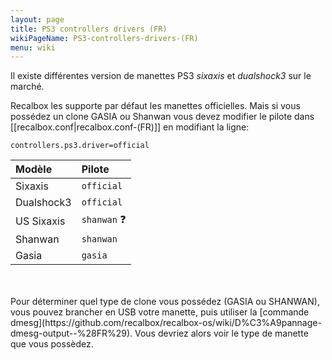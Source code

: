 ```yaml
---
layout: page
title: PS3 controllers drivers (FR)
wikiPageName: PS3-controllers-drivers-(FR)
menu: wiki
---
```


Il existe différentes version de manettes PS3 _sixaxis_ et _dualshock3_ sur le marché.

Recalbox les supporte par défaut les manettes officielles. Mais si vous possédez un clone GASIA ou Shanwan vous devez modifier le pilote dans [[recalbox.conf|recalbox.conf-(FR)]] en modifiant la ligne:

`controllers.ps3.driver=official`

| Modèle | Pilote  |
| :------------ | :------------------- | 
| Sixaxis       | `official`           |
| Dualshock3    | `official`           |
| US Sixaxis    | `shanwan` :question: |
| Shanwan       | `shanwan`            |
| Gasia         | `gasia`              |

<br>
<br>
Pour déterminer quel type de clone vous possédez (GASIA ou SHANWAN), vous pouvez brancher en USB votre manette, puis utiliser la [commande dmesg](https://github.com/recalbox/recalbox-os/wiki/D%C3%A9pannage-dmesg-output--%28FR%29).   
Vous devriez alors voir le type de manette que vous possèdez.

